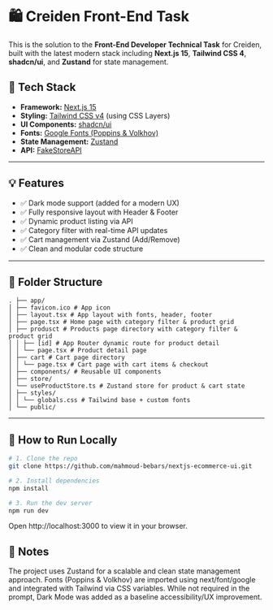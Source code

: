 # 🛍️ Creiden Front-End Task

This is the solution to the **Front-End Developer Technical Task** for Creiden, built with the latest modern stack including **Next.js 15**, **Tailwind CSS 4**, **shadcn/ui**, and **Zustand** for state management.

## 🚀 Tech Stack

- **Framework:** [Next.js 15](https://nextjs.org/)
- **Styling:** [Tailwind CSS v4](https://tailwindcss.com/) (using CSS Layers)
- **UI Components:** [shadcn/ui](https://ui.shadcn.com/)
- **Fonts:** [Google Fonts (Poppins & Volkhov)](https://fonts.google.com/)
- **State Management:** [Zustand](https://zustand-demo.pmnd.rs/)
- **API:** [FakeStoreAPI](https://fakestoreapi.com/)

---

## 💡 Features

- ✅ Dark mode support (added for a modern UX)
- ✅ Fully responsive layout with Header & Footer
- ✅ Dynamic product listing via API
- ✅ Category filter with real-time API updates
- ✅ Cart management via Zustand (Add/Remove)
- ✅ Clean and modular code structure

---

## 📂 Folder Structure

```
. ├── app/
│ ├── favicon.ico # App icon
│ ├── layout.tsx # App layout with fonts, header, footer
│ ├── page.tsx # Home page with category filter & product grid
│ ├── produsct # Products page directory with category filter & product grid
│ │ ├── [id] # App Router dynamic route for product detail
│ │ └── page.tsx # Product detail page
│ ├── cart # Cart page directory
│ │ └── page.tsx # Cart page with cart items & checkout
│ ├── components/ # Reusable UI components
│ ├── store/
│ └── useProductStore.ts # Zustand store for product & cart state
│ ├── styles/
│ │ └── globals.css # Tailwind base + custom fonts
│ └── public/

```

---

## 🧪 How to Run Locally

```bash
# 1. Clone the repo
git clone https://github.com/mahmoud-bebars/nextjs-ecommerce-ui.git

# 2. Install dependencies
npm install

# 3. Run the dev server
npm run dev
```

Open http://localhost:3000 to view it in your browser.

## 📝 Notes

The project uses Zustand for a scalable and clean state management approach.
Fonts (Poppins & Volkhov) are imported using next/font/google and integrated with Tailwind via CSS variables.
While not required in the prompt, Dark Mode was added as a baseline accessibility/UX improvement.
